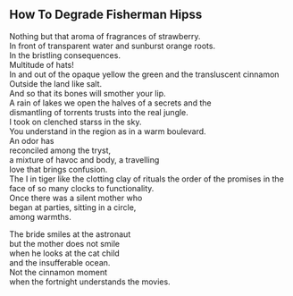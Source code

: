 How To Degrade Fisherman Hipss
------------------------------
Nothing but that aroma of fragrances of strawberry.  
In front of transparent water and sunburst orange roots.  
In the bristling consequences.  
Multitude of hats!  
In and out of the opaque yellow the green and the transluscent cinnamon  
Outside the land like salt.  
And so that its bones will smother your lip.  
A rain of lakes we open the halves of a secrets and the  
dismantling of torrents trusts into the real jungle.  
I took on clenched starss in the sky.  
You understand in the region as in a warm boulevard.  
An odor has  
reconciled among the tryst,  
a mixture of havoc and body, a travelling  
love that brings confusion.  
The I in tiger like the clotting clay of rituals the order of the promises in the face of so many clocks to functionality.  
Once there was a silent mother who  
began at parties, sitting in a circle,  
among warmths.  
  
The bride smiles at the astronaut  
but the mother does not smile  
when he looks at the cat child  
and the insufferable ocean.  
Not the cinnamon moment  
when the fortnight understands the movies.  
